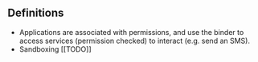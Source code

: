 ## Definitions
- Applications are associated with permissions, and use the binder to access services (permission checked) to interact (e.g. send an SMS).
- Sandboxing
[[TODO]]